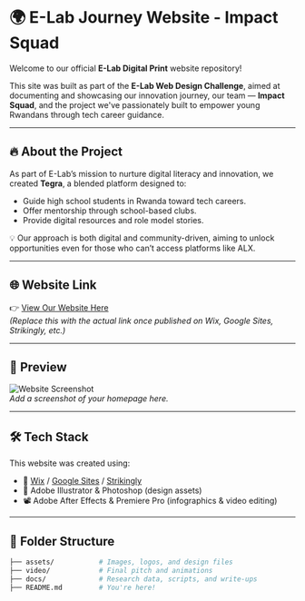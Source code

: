 # 🌍 E-Lab Journey Website - Impact Squad

Welcome to our official **E-Lab Digital Print** website repository!

This site was built as part of the **E-Lab Web Design Challenge**, aimed at documenting and showcasing our innovation journey, our team — **Impact Squad**, and the project we've passionately built to empower young Rwandans through tech career guidance.

---

## 🔥 About the Project

As part of E-Lab’s mission to nurture digital literacy and innovation, we created **Tegra**, a blended platform designed to:
- Guide high school students in Rwanda toward tech careers.
- Offer mentorship through school-based clubs.
- Provide digital resources and role model stories.

💡 Our approach is both digital and community-driven, aiming to unlock opportunities even for those who can’t access platforms like ALX.

---

## 🌐 Website Link

👉 [View Our Website Here](https://your-website-link.com)  
*(Replace this with the actual link once published on Wix, Google Sites, Strikingly, etc.)*

---

## 📸 Preview

![Website Screenshot](./preview.png)  
*Add a screenshot of your homepage here.*

---

## 🛠️ Tech Stack

This website was created using:
- 🧱 [Wix](https://www.wix.com) / [Google Sites](https://sites.google.com) / [Strikingly](https://www.strikingly.com)
- 🎨 Adobe Illustrator & Photoshop (design assets)
- 📽 Adobe After Effects & Premiere Pro (infographics & video editing)

---

## 📁 Folder Structure

```bash
├── assets/           # Images, logos, and design files
├── video/            # Final pitch and animations
├── docs/             # Research data, scripts, and write-ups
├── README.md         # You're here!
